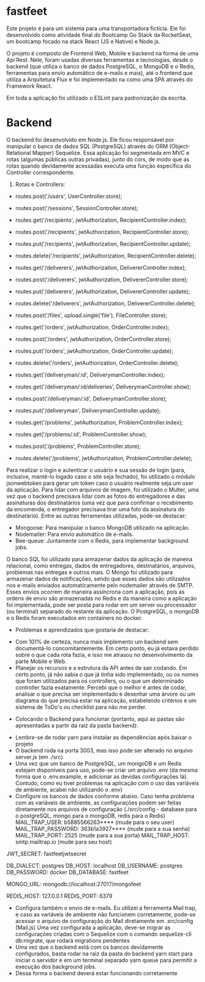 # fastfeet
Este projeto é para um sistema para uma transportadora fictícia. Ele foi desenvolvido como atividade final do Bootcamp Go Stack da RocketSeat, um bootcamp focado na stack React (JS e Native) e Node.js.

O projeto é composto de Frontend Web, Mobile e backend na forma de uma Api Rest. Nele, foram usadas diversas ferramentas e tecnologias, desde o backend (que utiliza o banco de dados PostgreSQL, o MongoDB e o Redis, ferramentas para envio automático de e-mails e mais), até o frontend que utiliza a Arquitetura Flux e foi implementado na como uma SPA através do Framework React.

Em toda a aplicação foi utilizado o ESLint para padronização da escrita.


# Backend
O backend foi desenvolvido em Node.js. Ele ficou responsável por manipular o banco de dados SQL (PostgreSQL) através do ORM (Object-Relational Mapper) Sequelize. Essa aplicação foi segmentada em MVC e rotas (algumas públicas outras privadas), junto do cors, de modo que as rotas quando devidamente acessadas executa uma função específica do Controller correspondente.
1) Rotas e Controllers:
  - routes.post('/users', UserController.store);

  - routes.post('/sessions', SessionController.store);

  - routes.get('/recipients', jwtAuthorization, RecipientController.index);
  - routes.post('/recipients', jwtAuthorization, RecipientController.store);
  - routes.put('/recipients', jwtAuthorization, RecipientController.update);
  - routes.delete('/recipients', jwtAuthorization, RecipientController.delete);

  - routes.get('/deliverers', jwtAuthorization, DelivererController.index);
  - routes.post('/deliverers', jwtAuthorization, DelivererController.store);
  - routes.put('/deliverers', jwtAuthorization, DelivererController.update);
  - routes.delete('/deliverers', jwtAuthorization, DelivererController.delete);

  - routes.post('/files', upload.single('file'), FileController.store);

  - routes.get('/orders', jwtAuthorization, OrderController.index);
  - routes.post('/orders', jwtAuthorization, OrderController.store);
  - routes.put('/orders', jwtAuthorization, OrderController.update);
  - routes.delete('/orders', jwtAuthorization, OrderController.delete);

  - routes.get('/deliveryman/:id', DeliverymanController.index);
  - routes.get('/deliveryman/:id/deliveries', DeliverymanController.show);
  - routes.post('/deliveryman/:id', DeliverymanController.store);
  - routes.put('/deliveryman', DeliverymanController.update);

  - routes.get('/problems', jwtAuthorization, ProblemController.index);
  - routes.get('/problems/:id', ProblemController.show);
  - routes.post('/problems', ProblemController.store);
  - routes.delete('/problems', jwtAuthorization, ProblemController.delete);
  
Para realizar o login e autenticar o usuário e sua sessão de login (para, inclusive, mantê-lo logado caso o site seja fechado), foi utilizado o módulo jsonwebtoken para gerar um token caso o usuário realmente seja um user da aplicação.
Para lidar com arquivos de imagem, foi utilizado o Multer, uma vez que o backend precisava lidar com as fotos do entregadores e das assinaturas dos destinatários (uma vez que para confirmar o recebimento da encomenda, o entregador precisava tirar uma foto da assinatura do destinatário).
Entre as outras ferramentas utilizadas, pode-se destacar:
 - Mongoose: Para manipular o banco MongoDB utilizado na aplicação.
 - Nodemailer: Para envio automático de e-mails.
 - Bee-queue: Juntamente com o Redis, para implementar background jobs.

O banco SQL foi utilizado para armazenar dados da aplicação de maneira relacional, como entregas, dados de entregadores, destinatários, arquivos, problemas nas entregas e outros mais. O Mongo foi utilizado para armazenar dados de notificações, sendo que esses dados são utilizados nos e-mails enviados automaticamente pelo nodemailer através de SMTP. Esses envios ocorrem de maneira assíncrona com a aplicação, pois as ordens de envio são armazenadas no Redis e da maneira como a aplicação foi implementada, pode ser posta para rodar em um server ou processador (ou terminal) separado do restante da aplicação.
O PostgreSQL, o mongoDB e o Redis foram executados em containers no docker.

+ Problemas e aprendizados que gostaria de destacar:
- Com 101% de certeza, nunca mais implemento um backend sem documentá-lo concomitantemente. Em certo ponto, eu já estava perdido sobre o que cada rota fazia, e isso me atrasou no desenvolvimento da parte Mobile e Web.
- Planejar os recursos e a estrutura da API antes de sair codando. Em certo ponto, já não sabia o que já tinha sido implementado, ou os nomes que foram utilizados para os controllers, ou o que um determinado controller fazia exatamente. Percebi que o melhor é antes de codar, analisar o que precisa ser implementado e desenhar uma árvore ou um diagrama do que precisa estar na aplicação, estabelendo critérios e um sistema de ToDo's ou checklist para não me perder.

 + Colocando o Backend para funcionar (portanto, aqui as pastas são apresentadas a partir da raíz da pasta backend):
 - Lembre-se de rodar yarn para instalar as dependências após baixar o projeto
 - O backend roda na porta 3003, mas isso pode ser alterado no arquivo server.js (em ./src)
 - Uma vez que um banco de PostgreSQL, um mongoDB e um Redis estejam disponíveis para uso, pode-se criar um arquivo .env (da mesma forma que o .env.example, e adicionar as devidas configurações lá). Contudo, como eu tiver problemas na aplicação com o uso das variáveis de ambiente, acabei não utilizando o .env)
 - Configure os bancos de dados conforme abaixo. Caso tenha problema com as variáveis de ambiente, as configurações podem ser feitas diretamente nos arquivos de configuração (./src/config - database para o postgreSQL, mongo para o mongoDB, redis para o Redis)
  MAIL_TRAP_USER: b5885566263**** (mude para o seu user)
  MAIL_TRAP_PASSWORD: 363b1a3927**** (mude para a sua senha)
  MAIL_TRAP_PORT: 2525 (mude para a sua porta)
  MAIL_TRAP_HOST: smtp.mailtrap.io (mude para seu host)

  JWT_SECRET: fastfeetjwtsecret

  DB_DIALECT: postgres
  DB_HOST: localhost
  DB_USERNAME: postgres
  DB_PASSWORD: docker
  DB_DATABASE: fastfeet

  MONGO_URL: mongodb://localhost:27017/mongofeet
  
  REDIS_HOST: 127.0.0.1
  REDIS_PORT: 6379
  
  - Configura também o envio de e-mails. Eu utilizei a ferramenta Mail trap, e caso as variáveis de ambiente não funcionem corretamente, pode-se acessar o arquivo de configuração do Mail diretamente em .src/config (Mail.js)
Uma vez configurada a aplicação, deve-se migrar as configurações criadas com o Sequelize com o comando sequelize-cli db:migrate, que rodará migrations pendentes
  - Uma vez que o backend está com os bancos devidamente configurados, basta rodar na raiz da pasta do backend yarn start para iniciar o servidor e em um terminal separado yarn queue para permitir a execução dos background jobs.
  - Dessa forma o backend deverá estar funcionando corretamente
  
